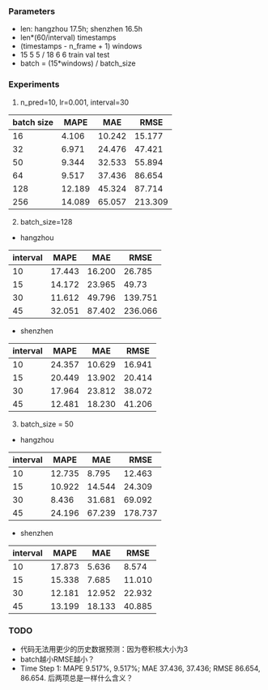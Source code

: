 ### Parameters
- len: hangzhou 17.5h; shenzhen 16.5h
- len*(60/interval) timestamps
- (timestamps - n_frame + 1) windows
- 15 5 5 / 18 6 6 train val test
- batch = (15*windows) / batch_size 

### Experiments
1. n_pred=10, lr=0.001, interval=30

| batch size | MAPE | MAE | RMSE |
| --- | --- | --- | --- |
| 16  | 4.106 | 10.242 | 15.177 |
| 32  | 6.971 | 24.476 | 47.421 |
| 50  | 9.344 | 32.533 | 55.894 |
| 64  | 9.517 | 37.436 | 86.654 |
| 128 | 12.189 | 45.324 | 87.714 |
| 256 | 14.089 | 65.057 | 213.309 |

2. batch_size=128

- hangzhou

| interval | MAPE | MAE | RMSE |
| --- | --- | --- | --- |
| 10 | 17.443 | 16.200 | 26.785 |
| 15 | 14.172 | 23.965 | 49.73 |
| 30 | 11.612 | 49.796 | 139.751 |
| 45 | 32.051 | 87.402 | 236.066 |

- shenzhen

| interval | MAPE | MAE | RMSE |
| --- | --- | --- | --- |
| 10 | 24.357 | 10.629 | 16.941 |
| 15 | 20.449 | 13.902 | 20.414 |
| 30 | 17.964 | 23.812 | 38.072 |
| 45 | 12.481 | 18.230 | 41.206 |

3. batch_size = 50

- hangzhou

| interval | MAPE | MAE | RMSE |
| --- | --- | --- | --- |
| 10 | 12.735 | 8.795 | 12.463 |
| 15 | 10.922 | 14.544 | 24.309 |
| 30 | 8.436 | 31.681 | 69.092 |
| 45 | 24.196 | 67.239 | 178.737 |

- shenzhen

| interval | MAPE | MAE | RMSE |
| --- | --- | --- | --- |
| 10 | 17.873 | 5.636 | 8.574 |
| 15 | 15.338 | 7.685 | 11.010 |
| 30 | 12.181 | 12.952 | 22.932 |
| 45 | 13.199 | 18.133 | 40.885 |

### TODO
- 代码无法用更少的历史数据预测：因为卷积核大小为3
- batch越小RMSE越小？
- Time Step 1: MAPE  9.517%,  9.517%; MAE  37.436, 37.436; RMSE 86.654, 86.654. 后两项总是一样什么含义？
